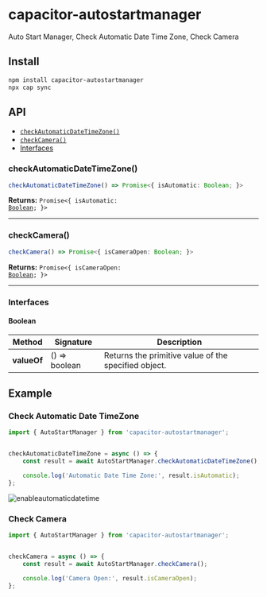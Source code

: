 # capacitor-autostartmanager

Auto Start Manager, Check Automatic Date Time Zone, Check Camera

## Install

```bash
npm install capacitor-autostartmanager
npx cap sync
```

## API

<docgen-index>

* [`checkAutomaticDateTimeZone()`](#checkautomaticdatetimezone)
* [`checkCamera()`](#checkcamera)
* [Interfaces](#interfaces)

</docgen-index>

<docgen-api>
<!--Update the source file JSDoc comments and rerun docgen to update the docs below-->

### checkAutomaticDateTimeZone()

```typescript
checkAutomaticDateTimeZone() => Promise<{ isAutomatic: Boolean; }>
```

**Returns:** <code>Promise&lt;{ isAutomatic: <a href="#boolean">Boolean</a>; }&gt;</code>

--------------------


### checkCamera()

```typescript
checkCamera() => Promise<{ isCameraOpen: Boolean; }>
```

**Returns:** <code>Promise&lt;{ isCameraOpen: <a href="#boolean">Boolean</a>; }&gt;</code>

--------------------


### Interfaces


#### Boolean

| Method      | Signature        | Description                                          |
| ----------- | ---------------- | ---------------------------------------------------- |
| **valueOf** | () =&gt; boolean | Returns the primitive value of the specified object. |

## Example

### Check Automatic Date TimeZone

```typescript
import { AutoStartManager } from 'capacitor-autostartmanager';


checkAutomaticDateTimeZone = async () => {
    const result = await AutoStartManager.checkAutomaticDateTimeZone();

    console.log('Automatic Date Time Zone:', result.isAutomatic);
};
```
![enableautomaticdatetime](https://github.com/asephermann/pictures/blob/main/enableautomaticdatetime.jpg)

### Check Camera

```typescript
import { AutoStartManager } from 'capacitor-autostartmanager';


checkCamera = async () => {
    const result = await AutoStartManager.checkCamera();

    console.log('Camera Open:', result.isCameraOpen);
};
```
</docgen-api>
